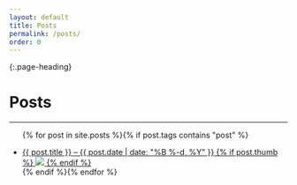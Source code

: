 ```yaml
---
layout: default
title: Posts
permalink: /posts/
order: 0
---
```


{:.page-heading}
# Posts
---


<ul class="post-list">

{% for post in site.posts %}{% if post.tags contains "post" %}
	<a class="post-link" href="{{ post.url | prepend: site.baseurl }}">
		<li class="post">
			{{ post.title }}
			<span class="post-meta">&ndash; {{ post.date | date: "%B %-d, %Y" }}</span>
			{% if post.thumb %}
				<img src="{{ post.thumb | prepend: site.baseurl }}">
			{% endif %}
		</li>
	</a>
{% endif %}{% endfor %}

</ul>
